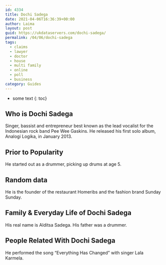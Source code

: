```yaml
---
id: 4334
title: Dochi Sadega
date: 2021-04-06T16:36:39+00:00
author: Laima
layout: post
guid: https://ukdataservers.com/dochi-sadega/
permalink: /04/06/dochi-sadega
tags:
  - claims
  - lawyer
  - doctor
  - house
  - multi family
  - online
  - poll
  - business
category: Guides
---
```


* some text
{: toc}


## Who is Dochi Sadega
                  
                  
                  
Singer, bassist and entrepreneur best known as the lead vocalist for the Indonesian rock band Pee Wee Gaskins. He released his first solo album, Analogi Logika, in January 2013.
                  
              
            
              
            
                
                
                
## Prior to Popularity
                  
                  
                  
He started out as a drummer, picking up drums at age 5.
                  
              
            
              
            
                
                
                
## Random data
                  
                  
                  
He is the founder of the restaurant Homeribs and the fashion brand Sunday Sunday. 
                  
              
            
              
            
                
                
                
## Family & Everyday Life of Dochi Sadega
                  
                  
                  
His real name is Alditsa Sadega. His father was a drummer. 
                  
              
            
              
            
                
                
                
## People Related With Dochi Sadega
                  
                  
                  
He performed the song &#8220;Everything Has Changed&#8221; with singer Lala Karmela.
                  
              
            
              
            
                
              
            
              
              
            
            
              
            
          
          
          